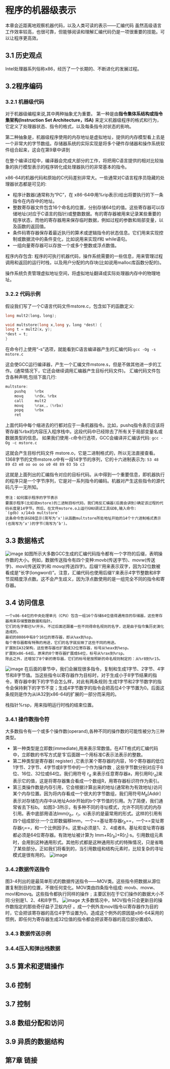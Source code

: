 # 程序的机器级表示
本章会近距离地观察机器代码，以及人类可读的表示——汇编代码
虽然高级语言工作效率较高，也很可靠，但能够阅读和理解汇编代码仍是一项很重要的技能。可以让程序更高效。
## 3.1 历史观点
Intel处理器系列俗称x86，经历了一个长期的、不断进化的发展过程。

## 3.2程序编码
### 3.2.1 机器级代码
对于机器级编程来说,其中两种抽象尤为重要。
第一种是由**指令集体系结构或指令集架构(Instruction Set Architecture，ISA)** 来定义机器级程序的格式和行为，它定义了处理器状态、指令的格式，以及每条指令对状态的影响。

第二种抽象是，机器级程序使用的内存地址是虚拟地址，提供的内存模型看上去是一个非常大的字节数组。存储器系统的实际实现是将多个硬件存储器和操作系统软件组合起来，这会在第9章中讲到

在整个编译过程中，编译器会完成大部分的工作，将把用C语言提供的相对比较抽象的执行模型表示的程序转化成处理器执行的非常基本的指令。

x86-64的机器代码和原始的C代码差别非常大。一些通常对C语言程序员隐藏的处理器状态都是可见的:
- 程序计数器(通常称为“PC”，在 x86-64中用%rip表示)给出将要执行的下一条指令在内存中的地址。
- 整数寄存器文件包含16个命名的位置，分别存储64位的值。这些寄存器可以存储地址(对应于C语言的指针)或整数数据。有的寄存器被用来记录某些重要的程序状态，而他的寄存器用来保存临时数据，例如过程的参数和局部变量，以及函数的返回值。
- 条件码寄存器保存着最近执行的算术或逻辑指令的状态信息。它们用来实现控制或数据流中的条件变化，比如说用来实现if和 while语句。
- 一组向量寄存器可以存放一个或多个整数或浮点数值。

程序内存包含:
程序的可执行机器代码，操作系统需要的一些信息，用来管理过程调用和返回的运行时栈，以及用户分配的内存块(比如说用malloc库函数分配的)。

操作系统负责管理虚拟地址空间，将虚拟地址翻译成实际处理器内存中的物理地址。

### 3.2.2 代码示例
假设我们写了一个C语言代码文件mstore.c，包含如下的函数定义:
```c
long mult2(long，long);

void multstore(long x,long y，long *dest) {
long t = mult2(x，y);
*dest = t;
}
```
在命令行上使用“-s”选项，就能看到C语言编译器产生的汇编代码:`gcc -Og -s mstore.c`

这会使GCC运行编译器，产生一个汇编文件mstore.s，但是不做其他进一步的工作。(通常情况下，它还会继续调用汇编器产生目标代码文件)。
汇编代码文件包含各种声明,包括下面几行:
```c
multstore:
	pushq    %rbx
	movq     %rdx，%rbx
	call     mult2
	movq     %rax,，(%rbx)
	popq     %rbx
	ret
```
上面代码中每个缩进去的行都对应于一条机器指令。比如，pushq指令表示应该将寄存器%rbx的内容压入程序栈中。这段代码中已经除去了所有关于局部变量名或数据类型的信息。
如果我们使用`-c`命令行选项，GCC会编译并汇编该代码:
`gcc -Og -c mstore.c`

这就会产生目标代码文件 mstore.o，它是二进制格式的，所以无法直接查看。1368字节的文件mstore.o中有一段14字节的序列，它的十六进制表示为:
`53 48 89 d3 e8 oo oo oo o0 48 89 03 5b c3`

这就是上面列出的汇编指令对应的目标代码。从中得到一个重要信息，即机器执行的程序只是一个字节序列，它是对一系列指令的编码。机器对产生这些指令的源代码几乎一无所知。

```
旁注：如何展示程序的字节表示
要展示程序(比如说mstore)的二进制目标代码，我们用反汇编器(后面会讲到)确定该过程的代码长度是14字节。然后，在文件mstore.o上运行GNU调试工具GDB,输入命令:
`(gdb) x/14xb multstore`
这条命令告诉GDB显示(简写为‘x')从函数multstore所处地址开始的14个十六进制格式表示(也简写为‘x')的字节(简写为‘b')。
```

## 3.3 数据格式
![image](https://img2022.cnblogs.com/blog/1865959/202206/1865959-20220623143953962-336205733.png)
如图所示大多数GCC生成的汇编代码指令都有一个字符的后缀，表明操作数的大小。例如，数据传送指令有四个变种:movb(传送字节)、movw(传送字)、movl(传送双字)和 movq(传送四字)。后缀‘l'用来表示双字，因为32位数被看成是“长字(longword)”。注意，汇编代码也使用后缀‘l'来表示4字节整数和8字节双精度浮点数。这不会产生歧义，因为浮点数使用的是一组完全不同的指令和寄存器。
## 3.4 访问信息
```
一个x86-64位的中央处理单元（CPU）包含一组16个存储64位值得通用目的存储器，这些寄存器用来存储整数数据和指针。
它们的名字都已%r开头，不过后面还跟着一些不同得命名规则的名字，这是由于指令集历史演化造成的。
最初的8086中有8个16位的寄存器，即从%ax到%sp。
每个寄存器都有特殊的用途，它们的名字就反映了这些不同的用途。
扩展到IA32架构，这些寄存器也扩展成32位寄存器，标号从%eax到%esp。
扩展到x86-64后，原来的8个寄存器扩展成64位，标号从%rax到%rsp。
除此之外，还增加了8个新的寄存器，它们的标号是按照新的命名规则制定的：从%r8到%r15。
```

![image](https://img2022.cnblogs.com/blog/1865959/202206/1865959-20220624111355896-973002231.png)
在后面的章节中，我们会展现很多指令，复制和生成1字节、2字节、4字节和8字节值。当这些指令以寄存器作为目标时，对于生成小于8字节结果的指令，寄存器中剩下的字节会怎么样，对此有两条规则:生成1字节和2字节数字的指令会保持剩下的字节不变；生成4字节数字的指令会把高位4个字节置为0。后面这条规则是作为从IA32到x86-64的扩展的一部分而采用的。

栈指针%rsp，用来指明运行时栈的结束位置。

### 3.4.1 操作数指令符
大多数指令有一个或多个操作数(operand),各种不同的操作数的可能性被分为三种类型。
- 第一种类型是立即数(immediate),用来表示常数值。在ATT格式的汇编代码中，立即数的书写方式是‘$'后面跟一个用标准C表示法表示的整数。
- 第二种类型是寄存器( register) ,它表示某个寄存器的内容，16个寄存器的低位1字节、2字节、4字节或8字节中的一个作为操作数﹐这些字节数分别对应于8位、16位、32位或64位。我们用符号 r$_a$   来表示任意寄存器a，用引用R\[r$_a$]来表示它的值，这是将寄存器集合看成一个数组R，用寄存器标识符作为索引。
- 第三类操作数是内存引用，它会根据计算出来的地址(通常称为有效地址)访问某个内存位置。因为将内存看成一个很大的字节数组，我们用符号$M_b$\[Addr]表示对存储在内存中从地址Addr开始的b个字节值的引用。为了简便，我们通常省去下标b。
如图3-3所示，有多种不同的寻址模式，允许不同形式的内存引用。表中底部用语法Imm($r_b$，$r_i$，s)表示的是最常用的形式。这样的引用有四个组成部分:一个立即数偏移Imm，一个==基址寄存器$r_b$==，一个==变址寄存器$r_i$==，和一个比例因子s，这里s必须是1、2、4或者8。基址和变址寄存器都必须是64位寄存器。有效地址被计算为 Imm+R\[$r_b$]+R\[$r_i$]·s。引用数组元素时，会用到这种通用形式。其他形式都是这种通用形式的特殊情况，只是省略了某些部分。正如我们将看到的，当引用数组和结构元素时，比较复杂的寻址模式是很有用的。
![image](https://img2022.cnblogs.com/blog/1865959/202206/1865959-20220624113634079-258793619.png)


### 3.4.2数据传送指令
图3-4列出的是最简单形式的数据传送指令——MOV类。这些指令把数据从源位置复制到目的位置，不做任何变化。MOV类由四条指令组成: movb、movw、movl和movq。这些指令都执行同样的操作﹔主要区别在于它们操作的数据大小不同:分别是1、2、4和8字节。
![image](https://img2022.cnblogs.com/blog/1865959/202206/1865959-20220624105820329-182551535.png)
大多数情况中，MOV指令只会更新目的操作数指定的那些奇仔益子卫蚁内仔 。成一个例外龙movl指令以寄存器作为目的时，它会把该寄存器的高位4字节设置为0。造成这个例外的原因是x86-64采用的惯例，即任何为寄存器生成32位值的指令都会把该寄存器的高位部分置成0。

### 3.4.3 数据传送示例

### 3.4.4压入和弹出栈数据

## 3.5 算术和逻辑操作
## 3.6 控制

## 3.7 控制

## 3.8 数组分配和访问

## 3.9 异质的数据结构

## 第7章 链接

